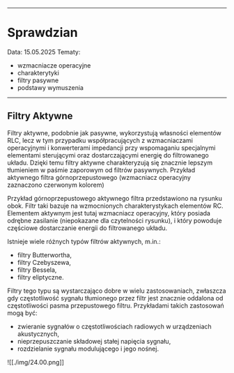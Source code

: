 
---

# Sprawdzian 

Data: 15.05.2025
Tematy:
- wzmacniacze operacyjne
- charakterytyki
- filtry pasywne
- podstawy wymuszenia

---

## Filtry Aktywne

Filtry aktywne, podobnie jak pasywne, wykorzystują własności elementów RLC, lecz w tym przypadku współpracujących z wzmacniaczami operacyjnymi i konwerterami impedancji przy wspomaganiu specjalnymi elementami sterującymi oraz dostarczającymi energię do filtrowanego układu. Dzięki temu filtry aktywne charakteryzują się znacznie lepszym tłumieniem w paśmie zaporowym od filtrów pasywnych.
Przykład aktywnego filtra górnoprzepustowego (wzmacniacz operacyjny zaznaczono czerwonym kolorem)

Przykład górnoprzepustowego aktywnego filtra przedstawiono na rysunku obok. Filtr taki bazuje na wzmocnionych charakterystykach elementów RC. Elementem aktywnym jest tutaj wzmacniacz operacyjny, który posiada odrębne zasilanie (niepokazane dla czytelności rysunku), i który powoduje częściowe dostarczanie energii do filtrowanego układu.

Istnieje wiele różnych typów filtrów aktywnych, m.in.:

- filtry Butterwortha,
- filtry Czebyszewa,
- filtry Bessela,
- filtry eliptyczne.

Filtry tego typu są wystarczająco dobre w wielu zastosowaniach, zwłaszcza gdy częstotliwość sygnału tłumionego przez filtr jest znacznie oddalona od częstotliwości pasma przepustowego filtru. Przykładami takich zastosowań mogą być:

- zwieranie sygnałów o częstotliwościach radiowych w urządzeniach akustycznych,
- nieprzepuszczanie składowej stałej napięcia sygnału,
- rozdzielanie sygnału modulującego i jego nośnej.

![[./img/24.00.png]]


